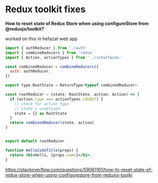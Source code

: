 # Redux toolkit fixes

**How to reset state of Redux Store when using configureStore from @reduxjs/toolkit?**

worked on this in hefazat web app

```jsx showLineNumbers
import { authReducer } from './auth'
import { combineReducers } from 'redux'
import { Action, actionTypes } from '../interfaces'

const combinedReducer = combineReducers({
  auth: authReducer,
})

export type RootState = ReturnType<typeof combinedReducer>

const rootReducer = (state: RootState, action: Action) => {
  if (action.type === actionTypes.LOGOUT) {
    // check for action type
    // state = undefined
    state = {} as RootState
  }
  return combinedReducer(state, action)
}


export default rootReducer

```

```jsx showLineNumbers title="/src/store/index.tsx"
function HelloCodeTitle(props) {
  return <h1>Hello, {props.name}</h1>;
}
```

https://stackoverflow.com/questions/59061161/how-to-reset-state-of-redux-store-when-using-configurestore-from-reduxjs-toolki
